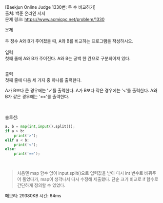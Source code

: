 [Baekjun Online Judge 1330번: 두 수 비교하기] </br>
출처: 백준 온라인 저지</br>
문제 링크: <https://www.acmicpc.net/problem/1330> </br>



문제 </br>
</br>두 정수 A와 B가 주어졌을 때, A와 B를 비교하는 프로그램을 작성하시오. </br>
</br>
입력</br>
첫째 줄에 A와 B가 주어진다. A와 B는 공백 한 칸으로 구분되어져 있다. </br>

</br>출력</br>
첫째 줄에 다음 세 가지 중 하나를 출력한다.

A가 B보다 큰 경우에는 '>'를 출력한다.
A가 B보다 작은 경우에는 '<'를 출력한다.
A와 B가 같은 경우에는 '=='를 출력한다.</br>

</br>
</br>
솔루션:</br>

```python
a, b = map(int,input().split());
if a > b:
    print('>');
elif a < b:
    print('<');
else:
    print('==');
```
</br> 

> 처음엔 map 함수 없이 input.split()으로 입력값을 받아 다시 int 변수로 바꿔주어 풀었다가, map이 생각나서 다시 수정해 제출했다.
  단순 크기 비교로 if 함수로 간단하게 정의할 수 있었다.

메모리: 29380KB
시간: 64ms
